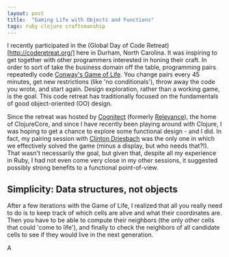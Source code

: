 ```yaml
---
layout: post
title:  "Gaming Life with Objects and Functions"
tags: ruby clojure craftsmanship
---
```


I recently participated in the (Global Day of Code
Retreat)[http://coderetreat.org/] here in Durham, North Carolina. It was
inspiring to get together with other programmers interested in honing their
craft. In order to sort of take the business domain off the table, programming
pairs repeatedly code [Conway's Game of
Life](http://en.wikipedia.org/wiki/Conway%27s\_Game\_of\_Life). You change
pairs every 45 minutes, get new restrictions (like 'no conditionals'), throw
away the code you wrote, and start again. Design exploration, rather than a
working game, is the goal. This code retreat has traditionally focused on the
fundamentals of good object-oriented (OO) design.

Since the retreat was hosted by [Cognitect]() (formerly [Relevance]()), the
home of ClojureCore, and since I have recently been playing around with
Clojure, I was hoping to get a chance to explore some functional design - and I
did. In fact, my pairing session with [Clinton Driesbach](http://dreisbach.us/)
was the only one in which we effectively solved the game (minus a display, but
who needs that?!). That wasn't necessarily the goal, but given that, despite
all my experience in Ruby, I had not even come very close in my other sessions,
it suggested possibly strong benefits to a functional point-of-view.

## Simplicity: Data structures, not objects

After a few iterations with the Game of Life, I realized that all you really
need to do is to keep track of which cells are alive and what their coordinates
are. Then you have to be able to compute their neighbors (the only other cells
that could 'come to life'), and finally to check the neighbors of all candidate
cells to see if they would live in the next generation.


A
